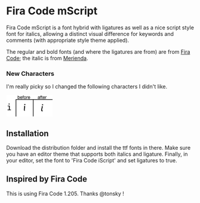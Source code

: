 # Fira Code mScript
Fira Code mScript is a font hybrid with ligatures as well as a nice script style font for italics, allowing a distinct visual difference for keywords and comments (with appropriate style theme applied).

The regular and bold fonts (and where the ligatures are from) are from [Fira Code](https://github.com/tonsky/FiraCode); the italic is from [Merienda](https://www.fontsquirrel.com/fonts/merienda).

### New Characters
I'm really picky so I changed the following characters I didn't like.

![image](images/Compare.png)


## Installation
Download the distribution folder and install the ttf fonts in there. Make sure you have an editor theme that supports both italics and ligature. Finally, in your editor, set the font to 'Fira Code iScript' and set ligatures to true.

## Inspired by Fira Code
This is using Fira Code 1.205. Thanks @tonsky !